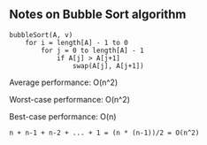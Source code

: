 ## Notes on Bubble Sort algorithm

```
bubbleSort(A, v)
	for i = length[A] - 1 to 0
		for j = 0 to length[A] - 1
			if A[j] > A[j+1]
				swap(A[j], A[j+1])
```

Average performance: O(n^2)

Worst-case performance: O(n^2)

Best-case performance: O(n)

```
n + n-1 + n-2 + ... + 1 = (n * (n-1))/2 = O(n^2)
```
